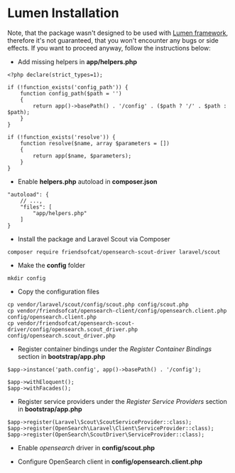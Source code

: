 # Lumen Installation

Note, that the package wasn't designed to be used with [Lumen framework](https://lumen.laravel.com/), therefore it's not guaranteed, that you won't encounter any bugs or side effects. If you want to proceed anyway, follow the instructions below:

* Add missing helpers in **app/helpers.php**

```
<?php declare(strict_types=1);

if (!function_exists('config_path')) {
    function config_path($path = '')
    {
        return app()->basePath() . '/config' . ($path ? '/' . $path : $path);
    }
}

if (!function_exists('resolve')) {
    function resolve($name, array $parameters = [])
    {
        return app($name, $parameters);
    }
}
```

* Enable **helpers.php** autoload in **composer.json**

```
"autoload": {
    // ...,
    "files": [
        "app/helpers.php"
    ]
}
```

* Install the package and Laravel Scout via Composer

```
composer require friendsofcat/opensearch-scout-driver laravel/scout
```

* Make the **config** folder

```
mkdir config
```

* Copy the configuration files

```
cp vendor/laravel/scout/config/scout.php config/scout.php
cp vendor/friendsofcat/opensearch-client/config/opensearch.client.php config/opensearch.client.php
cp vendor/friendsofcat/opensearch-scout-driver/config/opensearch.scout_driver.php config/opensearch.scout_driver.php
```

* Register container bindings under the _Register Container Bindings_ section in **bootstrap/app.php**

```
$app->instance('path.config', app()->basePath() . '/config');

$app->withEloquent();
$app->withFacades();
```

* Register service providers under the _Register Service Providers_ section in **bootstrap/app.php**

```
$app->register(Laravel\Scout\ScoutServiceProvider::class);
$app->register(OpenSearch\Laravel\Client\ServiceProvider::class);
$app->register(OpenSearch\ScoutDriver\ServiceProvider::class);
```

* Enable _opensearch_ driver in **config/scout.php**

* Configure OpenSearch client in **config/opensearch.client.php**
